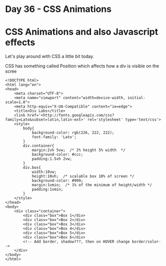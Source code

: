 # Day 36 - CSS Animations

# CSS Animations and also Javascript effects

Let's play around with CSS a little bit today.

CSS has something called Position which affects how a div is visible on the scree

    <!DOCTYPE html>
    <html lang="en">
    <head>
        <meta charset="UTF-8">
        <meta name="viewport" content="width=device-width, initial-scale=1.0">
        <meta http-equiv="X-UA-Compatible" content="ie=edge">
        <title>Div Labs</title>
        <link href='<http://fonts.googleapis.com/css?family=Lato&subset=latin,latin-ext>' rel='stylesheet' type='text/css'>
        <style>
            body{
                background-color: rgb(226, 222, 222);
                font-family: 'Lato';
            }
            div.container{
                margin:2vh 5vw;  /* 2% height 5% width  */
                background-color: #ccc;
                padding:1.5vh 2vw;
            }
            div.box{
                width:10vw;
                height:10vh;  /* scalable box 10% of screen */
                background-color: #999;
                margin:1vmin;  /* 1% of the minimum of height/width */
                padding:1vmin;
            }
        </style>
    </head>
    <body>
        <div class="container">
            <div class="box">Box 1</div>
            <div class="box">Box 2</div>
            <div class="box">Box 3</div>
            <div class="box">Box 4</div>
            <div class="box">Box 5</div>
            <div class="box">Box 6</div>
            <!-- Add border, shadow???, then on HOVER change border/color-->
        </div>
    </body>
    </html>